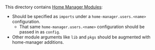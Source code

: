 This directory contains [Home Manager Modules](https://nix-community.github.io/home-manager/index.xhtml#ch-writing-modules):

- Should be specified as `imports` under a `home-manager.users.<name>`
  configuration.
    - That same `home-manager.users.<name>` configuration should be passed in
      as `config`.
- Other module arguments like `lib` and `pkgs` should be augmented with
  home-manager additions.
